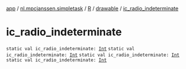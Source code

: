 [app](../../../index.md) / [nl.mpcjanssen.simpletask](../../index.md) / [R](../index.md) / [drawable](index.md) / [ic_radio_indeterminate](.)

# ic_radio_indeterminate

`static val ic_radio_indeterminate: `[`Int`](https://kotlinlang.org/api/latest/jvm/stdlib/kotlin/-int/index.html)
`static val ic_radio_indeterminate: `[`Int`](https://kotlinlang.org/api/latest/jvm/stdlib/kotlin/-int/index.html)
`static val ic_radio_indeterminate: `[`Int`](https://kotlinlang.org/api/latest/jvm/stdlib/kotlin/-int/index.html)
`static val ic_radio_indeterminate: `[`Int`](https://kotlinlang.org/api/latest/jvm/stdlib/kotlin/-int/index.html)
